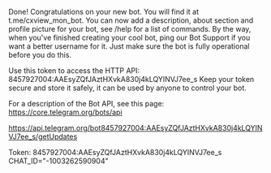 Done! Congratulations on your new bot. You will find it at t.me/cxview_mon_bot. You can now add a description, about section and profile picture for your bot, see /help for a list of commands. By the way, when you've finished creating your cool bot, ping our Bot Support if you want a better username for it. Just make sure the bot is fully operational before you do this.

Use this token to access the HTTP API:
8457927004:AAEsyZQfJAztHXvkA830j4kLQYINVJ7ee_s
Keep your token secure and store it safely, it can be used by anyone to control your bot.

For a description of the Bot API, see this page: https://core.telegram.org/bots/api

https://api.telegram.org/bot8457927004:AAEsyZQfJAztHXvkA830j4kLQYINVJ7ee_s/getUpdates

Token: 8457927004:AAEsyZQfJAztHXvkA830j4kLQYINVJ7ee_s
CHAT_ID="-1003262590904"